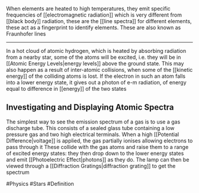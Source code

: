 When elements are heated to high temperatures, they emit specific frequencies of [[electromagnetic radiation]] which is very different from [[black body]] radiation, these are the [[line spectra]] for different elements, these act as a fingerprint to identify elements. These are also known as Fraunhofer lines
___
In a hot cloud of atomic hydrogen, which is heated by absorbing radiation from a nearby star, some of the atoms will be excited, i.e. they will be in [[Atomic Energy Levels|energy levels]] above the ground state. This may also happen as a result of inter-atomic collisions, when some of the [[kinetic energy]] of the colliding atoms is lost. If the electron in such an atom falls into a lower energy state, it gives out a photon of e-m radiation, of energy equal to difference in [[energy]] of the two states
## Investigating and Displaying Atomic Spectra
The simplest way to see the emission spectrum of a gas is to use a gas discharge tube. This consists of a sealed glass tube containing a low pressure gas and two high electrical terminals. When a high [[Potential Difference|voltage]] is applied, the gas partially ionises allowing electrons to pass through it These collide with the gas atoms and raise them to a range of excited energy states: they then drop down to the lower energy states and emit [[Photoelectric Effect|photons]] as they do. The lamp can then be viewed through a [[Diffraction Gratings|diffraction grating]] to get the spectrum

#Physics #Stars #Definition